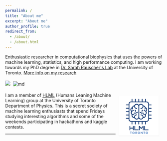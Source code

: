 ```yaml
---
permalink: /
title: "About me"
excerpt: "About me"
author_profile: true
redirect_from: 
  - /about/
  - /about.html
---
```


Enthusiastic researcher in computational biophysics that uses the powers of machine learning, statistics, and high performance computing. I am working towards my PhD degree in [Dr. Sarah Rauscher's Lab](https://www.utm.utoronto.ca/cps/faculty-staff/rauscher-sarah) at the University of Toronto. [More info on my research](/research/)

![](/images/ezgif-3-e1da36ca2200.gif)
<img src="/images/ezgif-3-e1da36ca2200.gif" alt="md" width="400px" style="padding:5px; text-align:center">


<img src="/images/logo1.png" alt="md" width="130px" align="right" style="padding:10px;"> I am a member of [HLML](https://hlml-toronto.github.io) (Humans Leaning Machine Learning) group at the University of Toronto Department of Physics. This is a secret society of machine learning enthusiasts that spend Fridays studying interesting algorithms and some of the  weekends participating in hackathons and kaggle contests. 


---

